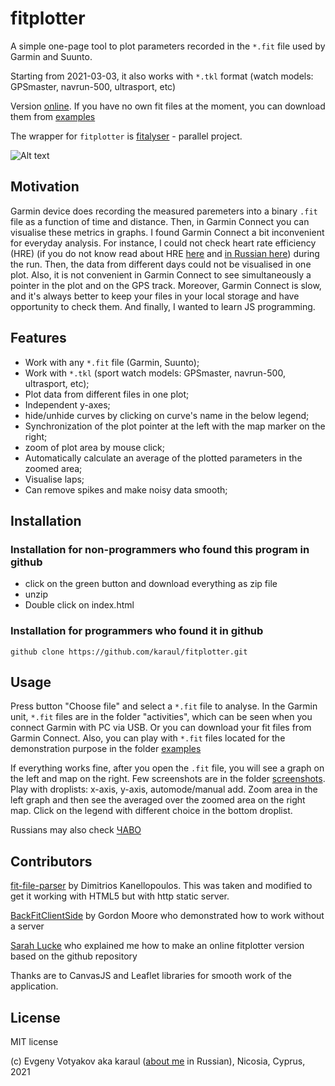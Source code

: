 # fitplotter

A simple one-page tool to plot parameters recorded in the `*.fit` file used by Garmin and Suunto.

Starting from 2021-03-03, it also works with `*.tkl` format (watch models: GPSmaster, navrun-500, ultrasport, etc)

Version [online](https://karaul.github.io/fitplotter). If you have no own fit files at the moment, you can download them from [examples](https://github.com/karaul/fitplotter/blob/main/examples/)

The wrapper for `fitplotter` is [fitalyser](https://github.com/karaul/fitalyser) - parallel project.

![Alt text](https://github.com/karaul/fitplotter/blob/main/screenshots/screenshot.JPG?raw=true)

## Motivation

Garmin device does  recording the measured paremeters into a binary `.fit` file as a function of time and distance. Then, in Garmin Connect you can visualise these metrics in graphs. I found Garmin Connect a bit inconvenient for everyday analysis. For instance, I could not check heart rate efficiency (HRE) (if you do not know read about HRE [here](https://drive.google.com/file/d/17wK0y5p7rYlMRBogpZ9yicdnV191E1qx/view?usp=sharing) and  [in Russian here](https://grumbler.livejournal.com/104934.html)) during the run. Then, the data from different days could not be visualised in one plot. Also, it is not convenient in Garmin Connect to see simultaneously a pointer in the plot and on the GPS track. Moreover, Garmin Connect is slow, and it's always better to keep your files in your local storage and have opportunity to check them.  And finally, I wanted to learn JS programming.

## Features

- Work with any `*.fit` file (Garmin, Suunto);
- Work with `*.tkl` (sport watch models: GPSmaster, navrun-500, ultrasport, etc);
- Plot data from different files in one plot;
- Independent y-axes;
- hide/unhide curves by clicking on curve's name in the below legend;
- Synchronization of the plot pointer at the left with the map marker on the right;
- zoom of plot area by mouse click;
- Automatically calculate an average of the plotted parameters in the zoomed area;
- Visualise laps;
- Can remove spikes and  make noisy data smooth;

## Installation

### Installation for non-programmers who found this program in github

- click on the green button and download everything as zip file
- unzip
- Double click on index.html

### Installation for programmers who found it in github

`github clone https://github.com/karaul/fitplotter.git`

## Usage

Press button "Choose file" and select a `*.fit` file to analyse. In the Garmin unit,  `*.fit` files are in the folder "activities", which can be seen when you connect Garmin  with PC via USB. Or you can download your fit files from Garmin Connect. Also, you can play with `*.fit` files located for the demonstration purpose in the folder [examples](https://github.com/karaul/fitplotter/blob/main/examples/)

If everything works fine, after you open the `.fit` file, you will see a graph on the left and map on the right. Few screenshots are in the folder [screenshots](https://github.com/karaul/fitplotter/blob/main/screenshots/). Play with droplists: x-axis, y-axis, automode/manual add. Zoom area in the left graph and then see the averaged over the zoomed area on the right map. Click on the legend with different choice in the bottom droplist. 

Russians may also check [ЧАВО](https://github.com/karaul/fitplotter/blob/main/screenshots/FAQ_ru.md)

## Contributors

[fit-file-parser](https://github.com/jimmykane/fit-parser) by Dimitrios Kanellopoulos. This  was taken and modified to get it working with HTML5 but with http static server.

[BackFitClientSide](https://github.com/gfmoore/BackFitClientSide) by Gordon Moore who demonstrated how to work without a server

[Sarah Lucke](https://github.com/SarahLucke) who explained me how to make an online fitplotter version based on the github repository

Thanks are to CanvasJS and Leaflet libraries for smooth work of the application.

## License

MIT license

(c) Evgeny Votyakov aka karaul ([about me](http://www.irc-club.ru/karaul.html) in Russian), Nicosia, Cyprus, 2021
